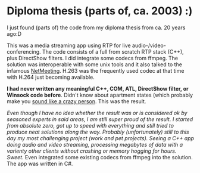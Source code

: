 # Diploma thesis (parts of, ca. 2003) :)

I just found (parts of) the code from my diploma thesis from ca. 20 years ago:D

This was a media streaming app using RTP for live audio-/video-conferencing. The code consists of a full from scratch RTP stack (C++), plus DirectShow filters. I did integrate some codecs from ffmpeg. The solution was interoperable with some unix tools and it also talked to the infamous [NetMeeting](https://en.wikipedia.org/wiki/Microsoft_NetMeeting). H.263 was the frequently used codec at that time with H.264 just becoming available.

**I had never written any meaningful C++, COM, ATL, DirectShow filter, or Winsock code before**. Didn't know about apartment states (which probably make you [sound like a crazy person](https://x.com/jaredpar/status/1569840321760206849). This was the result. 

*Even though I have no idea whether the result was or is considered ok by seasoned experts in said areas, I am still super proud of the result. I started from absolute zero, got up to speed with everything and still tried to produce neat solutions along the way. Probably (unfortunately) still to this day my most challenging project (work and pet projects). Seeing a C++ app doing audio and video streaming, processing megabytes of data with a varienty other clients without crashing or memory hogging for hours. Sweet.* Even integrated some existing codecs from ffmpeg into the solution. The app was written in C#.

